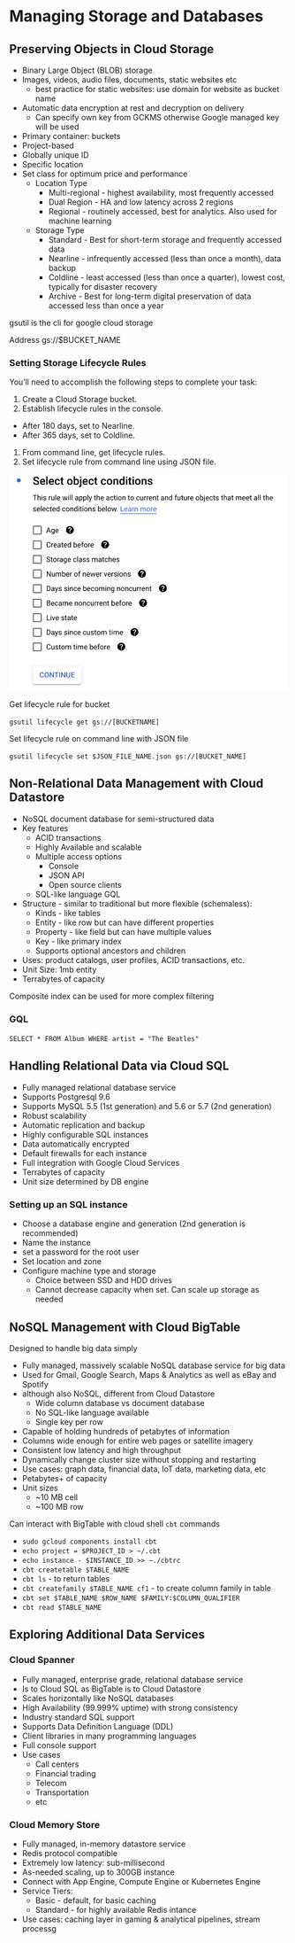 # Managing Storage and Databases

## Preserving Objects in Cloud Storage

- Binary Large Object (BLOB) storage
- Images, videos, audio files, documents, static websites etc
    - best practice for static websites: use domain for website as bucket name
- Automatic data encryption at rest and decryption on delivery
    - Can specify own key from GCKMS otherwise Google managed key will be used
- Primary container: buckets
- Project-based
- Globally unique ID
- Specific location
- Set class for optimum price and performance
    - Location Type
        - Multi-regional - highest availability, most frequently accessed
        - Dual Region - HA and low latency across 2 regions
        - Regional - routinely accessed, best for analytics. Also used for machine learning
    - Storage Type
        - Standard - Best for short-term storage and frequently accessed data
        - Nearline - infrequently accessed (less than once a month), data backup
        - Coldline - least accessed (less than once a quarter), lowest cost, typically for disaster recovery
        - Archive - Best for long-term digital preservation of data accessed less than once a year

gsutil is the cli for google cloud storage

Address gs://$BUCKET_NAME

### Setting Storage Lifecycle Rules

You’ll need to accomplish the following steps to complete your task:
1. Create a Cloud Storage bucket.
2. Establish lifecycle rules in the console.

- After 180 days, set to Nearline.
- After 365 days, set to Coldline.
1. From command line, get lifecycle rules.
2. Set lifecycle rule from command line using JSON file.

![Managing%20Storage%20and%20Databases%20aef832aa575346d59fc46b1c244e3f3e/Screenshot_2021-06-09_at_09.42.44.png](imgs/Screenshot_2021-06-09_at_09.42.44.png)

Get lifecycle rule for bucket

`gsutil lifecycle get gs://[BUCKETNAME]`

Set lifecycle rule on command line with JSON file

`gsutil lifecycle set $JSON_FILE_NAME.json gs://[BUCKET_NAME]`

## Non-Relational Data Management with Cloud Datastore

- NoSQL document database for semi-structured data
- Key features
    - ACID transactions
    - Highly Available and scalable
    - Multiple access options
        - Console
        - JSON API
        - Open source clients
    - SQL-like language GQL
- Structure - similar to traditional but more flexible (schemaless):
    - Kinds - like tables
    - Entity - like row but can have different properties
    - Property - like field but can have multiple values
    - Key - like primary index
    - Supports optional ancestors and children
- Uses: product catalogs, user profiles, ACID transactions, etc.
- Unit Size: 1mb entity
- Terrabytes of capacity

Composite index can be used for more complex filtering

### GQL

`SELECT * FROM Album WHERE artist = "The Beatles"`

## Handling Relational Data via Cloud SQL

- Fully managed relational database service
- Supports Postgresql 9.6
- Supports MySQL 5.5 (1st generation) and 5.6 or 5.7 (2nd generation)
- Robust scalability
- Automatic replication and backup
- Highly configurable SQL instances
- Data automatically encrypted
- Default firewalls for each instance
- Full integration with Google Cloud Services
- Terrabytes of capacity
- Unit size determined by DB engine

### Setting up an SQL instance

- Choose a database engine and generation (2nd generation is recommended)
- Name the instance
- set a password for the root user
- Set location and zone
- Configure machine type and storage
    - Choice between SSD and HDD drives
    - Cannot decrease capacity when set. Can scale up storage as needed

## NoSQL Management with Cloud BigTable

Designed to handle big data simply

- Fully managed, massively scalable NoSQL database service for big data
- Used for Gmail, Google Search, Maps & Analytics as well as eBay and Spotify
- although also NoSQL, different from Cloud Datastore
    - Wide column database vs document database
    - No SQL-like language available
    - Single key per row
- Capable of holding hundreds of petabytes of information
- Columns wide enough for entire web pages or satellite imagery
- Consistent low latency and high throughput
- Dynamically change cluster size without stopping and restarting
- Use cases: graph data, financial data, IoT data, marketing data, etc
- Petabytes+ of capacity
- Unit sizes
    - ~10 MB cell
    - ~100 MB row

Can interact with BigTable with cloud shell `cbt` commands

- `sudo gcloud components install cbt`
- `echo project = $PROJECT_ID > ~/.cbt`
- `echo instance - $INSTANCE_ID >> ~./cbtrc`
- `cbt createtable $TABLE_NAME`
- `cbt ls` - to return tables
- `cbt createfamily $TABLE_NAME cf1` - to create column family in table
- `cbt set $TABLE_NAME $ROW_NAME $FAMILY:$COLUMN_QUALIFIER`
- `cbt read $TABLE_NAME`

## Exploring Additional Data Services

### Cloud Spanner

- Fully managed, enterprise grade, relational database service
- Is to Cloud SQL as BigTable is to Cloud Datastore
- Scales horizontally like NoSQL databases
- High Availability (99.999% uptime) with strong consistency
- Industry standard SQL support
- Supports Data Definition Language (DDL)
- Client libraries in many programming languages
- Full console support
- Use cases
    - Call centers
    - Financial trading
    - Telecom
    - Transportation
    - etc

### Cloud Memory Store

- Fully managed, in-memory datastore service
- Redis protocol compatible
- Extremely low latency: sub-millisecond
- As-needed scaling, up to 300GB instance
- Connect with App Engine, Compute Engine or Kubernetes Engine
- Service Tiers:
    - Basic - default, for basic caching
    - Standard - for highly available Redis intance
- Use cases: caching layer in gaming & analytical pipelines, stream processg